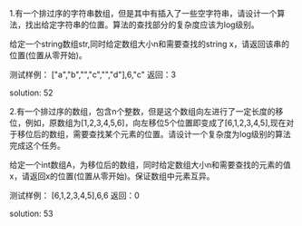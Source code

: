 1.有一个排过序的字符串数组，但是其中有插入了一些空字符串，请设计一个算法，找出给定字符串的位置。算法的查找部分的复杂度应该为log级别。

给定一个string数组str,同时给定数组大小n和需要查找的string x，请返回该串的位置(位置从零开始)。

测试样例：
["a","b","","c","","d"],6,"c"
返回：3

solution: 52

2.有一个排过序的数组，包含n个整数，但是这个数组向左进行了一定长度的移位，例如，原数组为[1,2,3,4,5,6]，向左移位5个位置即变成了[6,1,2,3,4,5],现在对于移位后的数组，需要查找某个元素的位置。请设计一个复杂度为log级别的算法完成这个任务。

给定一个int数组A，为移位后的数组，同时给定数组大小n和需要查找的元素的值x，请返回x的位置(位置从零开始)。保证数组中元素互异。

测试样例：
[6,1,2,3,4,5],6,6
返回：0

solution: 53